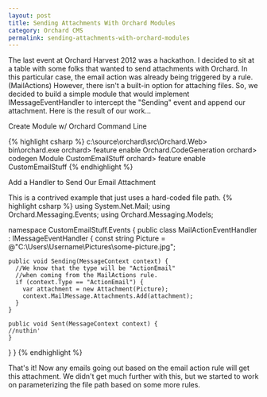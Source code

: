 ```yaml
---
layout: post
title: Sending Attachments With Orchard Modules
category: Orchard CMS
permalink: sending-attachments-with-orchard-modules
---
```

The last event at Orchard Harvest 2012 was a hackathon.  I decided to sit at a table with some folks that wanted to send attachments with Orchard.  In this particular case, the email action was already being triggered by a rule. (MailActions) However, there isn't a built-in option for attaching files. So, we decided to build a simple module that would implement IMessageEventHandler to intercept the "Sending" event and append our attachment.  Here is the result of our work...

Create Module w/ Orchard Command Line

{% highlight csharp %}
c:\source\orchard\src\Orchard.Web> bin\orchard.exe
orchard> feature enable Orchard.CodeGeneration
orchard> codegen Module CustomEmailStuff
orchard> feature enable CustomEmailStuff
{% endhighlight %}

Add a Handler to Send Our Email Attachment

This is a contrived example that just uses a hard-coded file path.
{% highlight csharp %}
using System.Net.Mail;
using Orchard.Messaging.Events;
using Orchard.Messaging.Models;

namespace CustomEmailStuff.Events {
  public class MailActionEventHandler : IMessageEventHandler {
    const string Picture = @"C:\Users\Username\Pictures\some-picture.jpg";

    public void Sending(MessageContext context) {
      //We know that the type will be "ActionEmail"
      //when coming from the MailActions rule.
      if (context.Type == "ActionEmail") {
        var attachment = new Attachment(Picture);
        context.MailMessage.Attachments.Add(attachment);
      }
    }

    public void Sent(MessageContext context) {
    //nuthin'
    }
  }
}
{% endhighlight %}

That's it! Now any emails going out based on the email action rule will get this attachment. We didn't get much further with this, but we started to work on parameterizing the file path based on some more rules.


